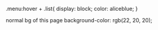 .menu:hover + .list{
    display: block;
    color: aliceblue;
}

normal bg of this page
    background-color: rgb(22, 20, 20);